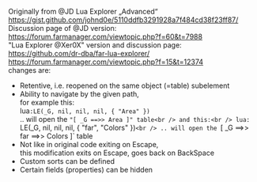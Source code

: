 Originally from @JD Lua Explorer „Advanced“
<br />
https://gist.github.com/johnd0e/5110ddfb3291928a7f484cd38f23ff87/
<br />
Discussion page of @JD version:
<br />
https://forum.farmanager.com/viewtopic.php?f=60&t=7988
<br />
"Lua Explorer @Xer0X" version and discussion page:
<br />
https://github.com/dr-dba/far-lua-explorer/
<br />
https://forum.farmanager.com/viewtopic.php?f=15&t=12374
<br />
changes are:
* Retentive, i.e. reopened on the same object (=table) subelement
* Ability to navigate by the given path, <br />
for example this:<br />
lua`:LE(_G, nil, nil, nil, { "Area" })`<br />
.. will open the `"[ _G ==>> Area ]" table<br />
and this:<br />
lua: `LE(_G, nil, nil, nil, { "far", "Colors" })`<br />
.. will open the `[ _G ==>> far ==>> Colors ]` table<br />
* Not like in original code exiting on Escape, <br />
this modification exits on Escape, goes back on BackSpace<br />
* Custom sorts can be defined
* Certain fields (properties) can be hidden
